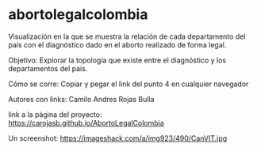 # abortolegalcolombia
Visualización en la que se muestra la relación de cada departamento del país con el diagnóstico dado en el aborto realizado de forma legal.

Objetivo: Explorar la topología que existe entre el diagnóstico y los departamentos del país.

Cómo se corre: Copiar y pegar el link del punto 4 en cualquier navegador

Autores con links: Camilo Andres Rojas Bulla

link a la página del proyecto: https://carojasb.github.io/AbortoLegalColombia

Un screenshot: https://imageshack.com/a/img923/490/CanVIT.jpg
